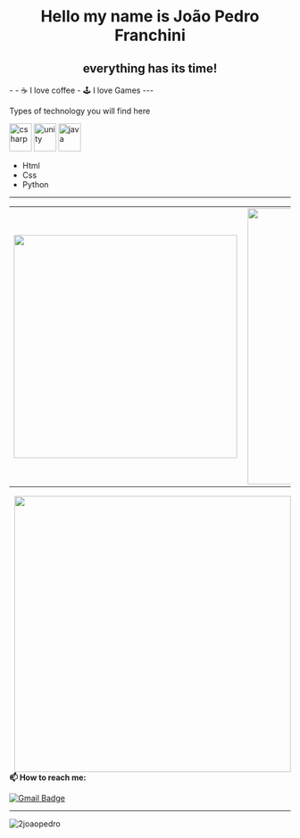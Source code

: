 <!-- BEGIN -->

<h1 align="center">Hello my name is João Pedro Franchini
<h2 align="center">everything has its time!</h2>
- 
- ☕ I love coffee
- 🕹  I love Games
---

Types of technology you will find here
<p align="left">
  
  <img src= "https://cdn.jsdelivr.net/gh/devicons/devicon@v2.14.0/devicon.min.css" alt="csharp" width="40" height="50"/>
  <img src="https://cdn.jsdelivr.net/gh/devicons/devicon/icons/unity/unity-original.svg" alt="unity" width="40" height="50"/>
    <img src="https://cdn.jsdelivr.net/gh/devicons/devicon/icons/java/java-original.svg" alt="java" width="40" height="50"/>
  
</p>
  
- Html
- Css
- Python
---

<center>
  <table>
    <tr>
      <td><img width="400px" align="left" src=https://www.flaticon.com/br/icone-gratis/html_1051277?term=html&page=1&position=4&page=1&position=4&related_id=1051277&origin=search /></td>
      <td><img width="495px" align="left" src="https://github-readme-stats.vercel.app/api?username=2joaopedro&theme=dracula&show_icons=true"/></td>
    </tr>   
  </table>
</center>
 <td><img width="495px" align="right" src=https://cdn.discordapp.com/attachments/653002831170895874/901614843407265812/7d99e305758e0b93632128b945c0f4c2.gif

---

**📫 How to reach me:**
  
[![Gmail Badge](https://img.shields.io/badge/-joao.pedro.franchini.4@gmail.com-0f3d8c?style=flat-square&logo=Gmail&logoColor=white&link=mailto:joao.pedro.franchini.4@gmail.com)](mailto:joao.pedro.franchini.4@gmail.com)
 

---
<p align="left"> <img src="https://komarev.com/ghpvc/?username=2joaopedro" alt="2joaopedro" /> </p>

<!-- END-->

